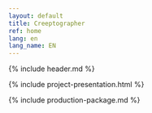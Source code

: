 ```yaml
---
layout: default
title: Creeptographer
ref: home
lang: en
lang_name: EN
---
```


{% include header.md %}

{% include project-presentation.html %}

{% include production-package.md %}
